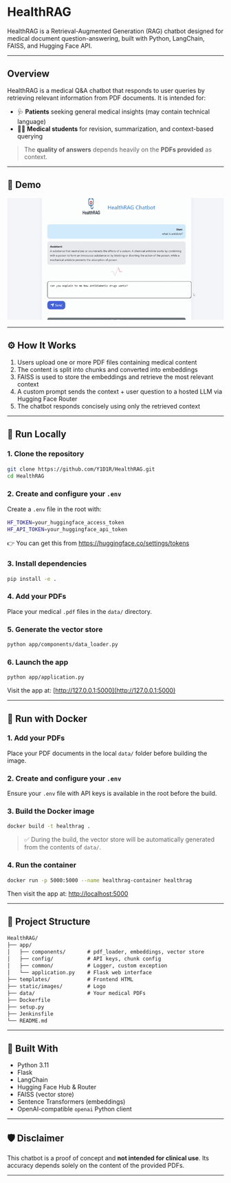 
# HealthRAG

HealthRAG is a Retrieval-Augmented Generation (RAG) chatbot designed for medical document question-answering, built with Python, LangChain, FAISS, and Hugging Face API.

---

## Overview

HealthRAG is a medical Q&A chatbot that responds to user queries by retrieving relevant information from PDF documents. It is intended for:

- 🩺 **Patients** seeking general medical insights (may contain technical language)
- 👨‍⚕️ **Medical students** for revision, summarization, and context-based querying

> The **quality of answers** depends heavily on the **PDFs provided** as context.

---

## 🎥 Demo

![Demo](HealthRAG_demo.gif)

---

## ⚙️ How It Works

1. Users upload one or more PDF files containing medical content
2. The content is split into chunks and converted into embeddings
3. FAISS is used to store the embeddings and retrieve the most relevant context
4. A custom prompt sends the context + user question to a hosted LLM via Hugging Face Router
5. The chatbot responds concisely using only the retrieved context

---

## 🧪 Run Locally

### 1. Clone the repository
```bash
git clone https://github.com/Y1D1R/HealthRAG.git
cd HealthRAG
```

### 2. Create and configure your `.env`
Create a `.env` file in the root with:
```bash
HF_TOKEN=your_huggingface_access_token
HF_API_TOKEN=your_huggingface_api_token
```
👉 You can get this from https://huggingface.co/settings/tokens

### 3. Install dependencies
```bash
pip install -e .
```

### 4. Add your PDFs
Place your medical `.pdf` files in the `data/` directory.

### 5. Generate the vector store
```bash
python app/components/data_loader.py
```

### 6. Launch the app
```bash
python app/application.py
```
Visit the app at: [http://127.0.0.1:5000](http://127.0.0.1:5000)

---

## 🐳 Run with Docker

### 1. Add your PDFs
Place your PDF documents in the local `data/` folder before building the image.

### 2. Create and configure your `.env`
Ensure your `.env` file with API keys is available in the root before the build.

### 3. Build the Docker image
```bash
docker build -t healthrag .
```

> ✅ During the build, the vector store will be automatically generated from the contents of `data/`.

### 4. Run the container
```bash
docker run -p 5000:5000 --name healthrag-container healthrag
```

Then visit the app at: [http://localhost:5000](http://localhost:5000)

---

## 📁 Project Structure

```
HealthRAG/
├── app/
│   ├── components/       # pdf_loader, embeddings, vector store
│   ├── config/           # API keys, chunk config
│   ├── common/           # Logger, custom exception
│   └── application.py    # Flask web interface
├── templates/            # Frontend HTML
├── static/images/        # Logo
├── data/                 # Your medical PDFs
├── Dockerfile
├── setup.py
├── Jenkinsfile
└── README.md
```

---

## 🧰 Built With

- Python 3.11
- Flask
- LangChain
- Hugging Face Hub & Router
- FAISS (vector store)
- Sentence Transformers (embeddings)
- OpenAI-compatible `openai` Python client

---

## 🛡️ Disclaimer
This chatbot is a proof of concept and **not intended for clinical use**. Its accuracy depends solely on the content of the provided PDFs.

---
